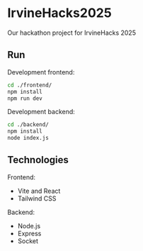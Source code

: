 # IrvineHacks2025

Our hackathon project for IrvineHacks 2025

## Run

Development frontend:
```sh
cd ./frontend/
npm install
npm run dev
```

Development backend:
```sh
cd ./backend/
npm install
node index.js
```

## Technologies

 Frontend:
- Vite and React
- Tailwind CSS

Backend:
- Node.js
- Express
- Socket
